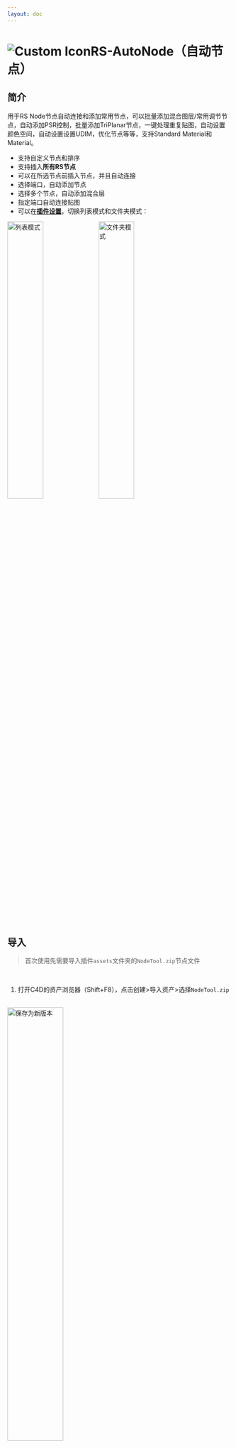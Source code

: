 ```yaml
---
layout: doc
---
```

# <span class="h1-icon"><img src="/img/RS-QuickNode.webp" alt="Custom Icon"></span>RS-AutoNode（自动节点）

## 简介

用于RS Node节点自动连接和添加常用节点，可以批量添加混合图层/常用调节节点，自动添加PSR控制，批量添加TriPlanar节点，一键处理重复贴图，自动设置颜色空间，自动设置设置UDIM，优化节点等等，支持Standard Material和 Material。

- 支持自定义节点和排序
- 支持插入**所有RS节点**
- 可以在所选节点前插入节点，并且自动连接
- 选择端口，自动添加节点
- 选择多个节点，自动添加混合层
- 指定端口自动连接贴图
- 可以在[**插件设置**](01-RNT-setting#文件夹-列表模式)，切换列表模式和文件夹模式：
<div class="img-to zoomable-image">
  <img src="/img/plugin_list_mode.webp" alt="列表模式" width=40%>
  <img src="/img/plugin_folder_mode.webp" alt="文件夹模式" width=40%>
</div>

<br/>

## 导入

> 首次使用先需要导入插件`assets`文件夹的`NodeTool.zip`节点文件

<br/>

1. 打开C4D的资产浏览器（Shift+F8），点击创建>导入资产>选择`NodeTool.zip`
<br/>

<img class="zoomable-image" src="/img/import_node_assets.webp" alt="保存为新版本" width=50%>

<br/>
<br/>

2. 导入之后可以在redshift的节点中的NodeTool文件夹找到相关节点资产

> 需要切换渲染器为Redshift，新建RS材质，然后打开材质节点面板才能看到节点资产文件

<br/>
<img class="zoomable-image" src="/img/browse_node_assets.webp" alt="保存为新版本" width=50%>

<br/>

## 自定义节点资产

1. TriPlanar Control、UV PSR、Blur Node是打包好的节点资产，如果有需要可以选中节点后自己`自定义编辑`并且`保存为新版本`,下次调用就是新版本的节点资产。

2. 其他节点文件为空节点，用于调用命令，请不要修改

```
插件调用之后会自动转为节点组，所以如果是用农场或者分享工程也不受影响
```

<img class="zoomable-image" src="/img/edit_node_assets.webp" alt="编辑节点资产" width=50%>
<img class="zoomable-image" src="/img/save_node_as_new_version.webp" alt="保存为新版本" width=70%>

<br />
<br/>

## 设置菜单和常用节点

- AutoNode弹出菜单，可以在命令管理（Shift+F12）设置快捷键
- AutoNode的菜单可以在[**插件设置**](01-RNT-setting#文件夹-列表模式)切换列表模式。  
- 常用的节点可以点击右边的心形图标，设置过的节点会排在前面

<br />

<video controls>
  <source src="/img/autonode-set_common_nodes.webm" type="video/webm">
</video>

<br />
<br />

## 使用

- 选择需要插入的节点或者端口，然后在AutoNode的弹出菜单中选择节点`双击`

```md
在搜索栏输入`01`可以筛选TO PBR通道命令节点，输入`00`可以筛选命令节点
```

<br />

### 插入节点的三种方式

<br />
<br />

#### 1. 选择节点插入
* 选中节点，然后在AutoNode的弹出菜单中选择节点`双击`
* 一般用于调节节点的插入

<video controls>
  <source src="/img/autonode-insert_node_based_on_selection.webm" type="video/webm">
</video>
<br/>
<br/>

#### 2. 选择端口插入
* 选择需要插入的端口，然后在AutoNode的弹出菜单中选择节点`双击`
* 一般用于噪波等节点的插入

<video controls>
  <source src="/img/autonode-insert_node_based_on_port_selection.webm" type="video/webm">
</video>
<br/>
<br/>

#### 3. 选择节指定端口插入
* 选择需要插入的节点和端口，然后在AutoNode的弹出菜单中选择插入节点`双击`
* 用于一个节点连接多个端口的情况

<video controls>
  <source src="/img/autonode-insert_node_at_specified_port.webm" type="video/webm">
</video>
<br/>
<br/>


### 混合节点的优化
* 插入节点对Color Layer、Bump Blender、Displacement Blender节点进行了特别的优化
* 选择多个节点，会自动连接

> 如果想连接到材质还可以用[**TO PBR**](#to-pbr-指定通道连接)的命令

<br/>

<video controls>
  <source src="/img/autonode-layer_blend_node.webm" type="video/webm">
</video>
<br/>
<br/>

### 其他节点的优化
-  选择圆角节点（Round Corners）会直接连接到凹凸
-  选择Color Splitter节点，会分离alpha通道
- 等等

<br/>

### TO PBR 指定通道连接
可以将所选节点连接到指定通道，并创建对应的调节节点，主要是用于没有关键词的贴图，或者其他节点
1. 选中所需节点，点击执行，会创建对应的调节节点并且连接到指定的通道
2. 如果选择的节点为贴图，会自动设置颜色模式。
3. 如果选择多个节点会自动创建混合图层


```md
在搜索栏输入`01`可以筛选TO PBR通道命令节点，输入`00`可以筛选命令节点
```

<br/>

<video controls>
  <source src="/img/autonode-to_pbr.webm" type="video/webm">
</video>
<br/>
<br/>



### TriPlanar（处理平铺）
- 选中所需贴图，点击执行就会为每个贴图创建TriPlanar节点然后连接。
- 可以直接全选所有节点，插件会自动判断，只为纹理节点添加TriPlanar节点
- 同时还会创建一个`TriPlanar Control`节点和控制所有TriPlanar节点的参数
- 执行完成后需要手动排列所有节点（Shift+L）


<br/>

<video controls>
  <source src="/img/autonode-set-triplanar.webm" type="video/webm">
</video>

<br/>
<br/>
<br/>


#### TriPlanar Control
TriPlanar Control节点组可以控制TriPlanar的大部分参数，包括偏移缩放等。还可以处理贴图平铺重复。

```
TriPlanar Control节点内置扭曲节点，用于处理重复贴图
```

![Alt text](/img/triplanar_control-node.webp)

<br/>
<br/>

### 添加PSR控制（UV PSR）
- 可以为纹理节点添加PSR参数控制
- 选中所需贴图，点击执行就会创建`UV PSR节点`然后连接
- 可以选择多个节点，会自动过滤纹理节点，然添加`UV PSR节点`控制所有贴图

<br/>

<video controls>
  <source src="/img/autonode-add_uv_psr.webm" type="video/webm">
</video>


<br/>
<br/>
<br/>


#### UV PSR节点
- UV PSR节点可以控制贴图的缩放偏移旋转，还内置模糊功能

![Alt text](/img/uv-psr-node.webp)


<br/>
<br/>


### 模糊节点(Blur Node)
- 可以为贴图节点添加模糊节点设置模糊效果，支持批量添加
- 可以全选节点，会自动过滤，只为贴图节点添加模糊节点

> Tip: 添加PSR控制中[UV PSR](#uv-psr节点)节点有内置模糊功能;  
如果已经添加UV PSR节点，可以不添加模糊节点；

<br/>

<video controls>
  <source src="/img/command-blur_node.webm" type="video/webm">
</video>

<br/>
<br/>


### 设置UDIM
- 用于处理多象限贴图
- 选中所需贴图，点击执行就会自动设置
- 如果检测到贴图的名称尾数后4位为`10xx`，就会将"10xx"替换为`<UDIM>`
- RS UDIM相关文档：[点击查看](https://help.maxon.net/r3d/cinema/en-us/#html/UDIM+and+UVTILE.html)

<br/>

<video controls>
  <source src="/img/autonode-set-udim.webm" type="video/webm">
</video>

<br/>
<br/>


### 设置颜色空间（颜色空间）
- 为RS Node节点（新版节点）纹理节点自动设置颜色空间
- 选中所需贴图，点击执行就会自动贴图设置颜色空间。
- 判断标准是根据所选贴图连接的通道，所以如果贴图没有连接是不会修改的
- 如果同一个贴图同时连接到不同通道可能会误判
- TIP: 插件连接的贴图会自动设置颜色空间，不需要单独设置

> 可以在插件设置中[设置颜色通道](01-RNT-setting#设置颜色通道)，根据需要添加端口ID

<br/>

<video controls>
  <source src="/img/autonode-set_color_space.webm" type="video/webm">
</video>

<br/>
<br/>


### 转为Sprite（To Sprite）

- 选中所需贴图，点击执行会将指定的贴图转为Sprite节点，并且自动连接
- 用于树叶等大量叶子的遮罩设置，可以大幅度节省资源加快渲染速度

<br/>

<video controls>
  <source src="/img/autonode-to-sprite.webm" type="video/webm">
</video>

<br/>
<br/>


### 优化节点

- 除了纹理节点和主材质节点，其他节点会隐藏预览和未使用的端口
- 主要是用于节点较多的情况，隐藏调节节点预览，方便浏览

<br/>

#### 优化全部（Optimize All）

- 全部节点都会被设置

<video controls>
  <source src="/img/autonode-optimize_all_node.webm" type="video/webm">
</video>

<br/>
<br/>
<br/>


#### 优化所选（Optimize Select）

- 只会设置所选节点

<video controls>
  <source src="/img/autonode-optimize_selected_node.webm" type="video/webm">
</video>

<br/>
<br/>
